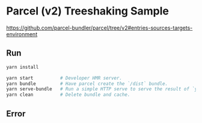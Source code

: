 # Parcel (v2) Treeshaking Sample

https://github.com/parcel-bundler/parcel/tree/v2#entries-sources-targets-environment

## Run

```bash
yarn install

yarn start          # Developer HMR server.
yarn bundle         # Have parcel create the `/dist` bundle.
yarn serve-bundle   # Run a simple HTTP serve to serve the result of `yarn bundle`.
yarn clean          # Delete bundle and cache.

```

## Error
